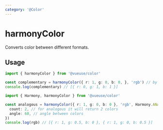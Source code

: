 ```yaml
---
category: '@Color'
---
```


# harmonyColor

Converts color between different formats.

## Usage

```ts
import { harmonyColor } from '@vueuse/color'

const complementary = harmonyColor({ r: 1, g: 0, b: 0, }, 'rgb') // by default, it will return complementary color
console.log(complementary) // [{ r: 0, g: 1, b: 1 }]
```

```ts
import { Harmony, harmonyColor } from '@vueuse/color'

const analogous = harmonyColor({ r: 1, g: 0, b: 0 }, 'rgb', Harmony.ANALOGOUS, {
  count: 2, // for analogous it will return 2 colors
  angle: 60, // angle between colors
})
console.log(rgb) // [{ r: 1, g: 0.5, b: 0 }, { r: 1, g: 0, b: 0.5 }]
```
